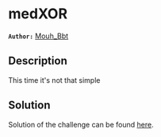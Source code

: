 # medXOR

**`Author:`** [Mouh_Bbt](https://github.com/MouhBbt)

## Description

This time it's not that simple 

## Solution

Solution of the challenge can be found [here](solution/sol.py).




